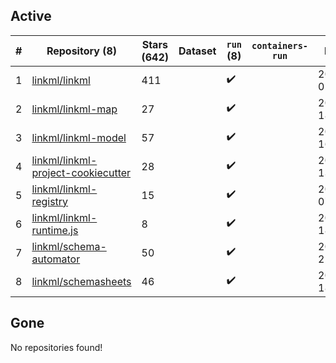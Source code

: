 ## Active
| # | Repository (8) | Stars (642) | Dataset | `run` (8) | `containers-run` | Last Modified |
| --- | --- | --- | --- | --- | --- | --- |
| 1 | [linkml/linkml](https://github.com/linkml/linkml) | 411 |  | :heavy_check_mark: |  | 2025-09-27 02:33:25+00:00 |
| 2 | [linkml/linkml-map](https://github.com/linkml/linkml-map) | 27 |  | :heavy_check_mark: |  | 2025-09-24 18:14:05+00:00 |
| 3 | [linkml/linkml-model](https://github.com/linkml/linkml-model) | 57 |  | :heavy_check_mark: |  | 2025-06-02 16:47:55+00:00 |
| 4 | [linkml/linkml-project-cookiecutter](https://github.com/linkml/linkml-project-cookiecutter) | 28 |  | :heavy_check_mark: |  | 2025-02-13 13:26:22+00:00 |
| 5 | [linkml/linkml-registry](https://github.com/linkml/linkml-registry) | 15 |  | :heavy_check_mark: |  | 2025-09-22 07:09:15+00:00 |
| 6 | [linkml/linkml-runtime.js](https://github.com/linkml/linkml-runtime.js) | 8 |  | :heavy_check_mark: |  | 2023-06-12 18:56:08+00:00 |
| 7 | [linkml/schema-automator](https://github.com/linkml/schema-automator) | 50 |  | :heavy_check_mark: |  | 2025-07-14 21:01:09+00:00 |
| 8 | [linkml/schemasheets](https://github.com/linkml/schemasheets) | 46 |  | :heavy_check_mark: |  | 2025-05-01 18:20:42+00:00 |

## Gone
No repositories found!
